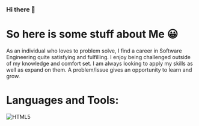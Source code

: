 
<!--
**colie31/colie31** is a ✨ _special_ ✨ repository because its `README.md` (this file) appears on your GitHub profile.

Here are some ideas to get you started:

- 🔭 I’m currently working on ...
- 🌱 I’m currently learning ...
- 👯 I’m looking to collaborate on ...
- 🤔 I’m looking for help with ...
- 💬 Ask me about ...
- 📫 How to reach me: ...
- 😄 Pronouns: ...
- ⚡ Fun fact: ...
-->

### Hi there 👋 
# So here is some stuff about Me 😀

As an individual who loves to problem solve, I find a career in Software Engineering quite satisfying and fulfilling. I enjoy being challenged outside of my knowledge and comfort set. I am always looking to apply my skills as well as expand on them. A problem/issue gives an opportunity to learn and grow.

# Languages and Tools:

[<img align="left" alt="HTML5" src="node_modules/programming-languages-logos/src/html/html_64x64.png" />](https://docs.microsoft.com/en-us/archive/msdn-magazine/2011/august/html5-building-apps-with-html5-what-you-need-to-know)


 
